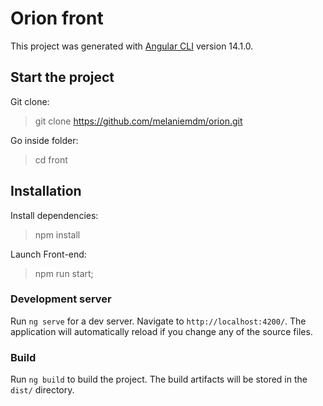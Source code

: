 # Orion front

This project was generated with [Angular CLI](https://github.com/angular/angular-cli) version 14.1.0.

## Start the project

Git clone:

> git clone https://github.com/melaniemdm/orion.git

Go inside folder:

> cd front

## Installation

Install dependencies:

> npm install

Launch Front-end:

> npm run start;

### Development server

Run `ng serve` for a dev server. Navigate to `http://localhost:4200/`. The application will automatically reload if you change any of the source files.

### Build

Run `ng build` to build the project. The build artifacts will be stored in the `dist/` directory.


